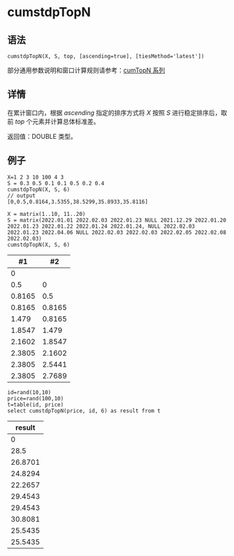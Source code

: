 # cumstdpTopN

## 语法

`cumstdpTopN(X, S, top, [ascending=true],
[tiesMethod='latest'])`

部分通用参数说明和窗口计算规则请参考：[cumTopN 系列](../themes/cumTopN.html)

## 详情

在累计窗口内，根据 *ascending* 指定的排序方式将 *X* 按照 *S*
进行稳定排序后，取前 *top* 个元素并计算总体标准差。

返回值：DOUBLE 类型。

## 例子

```
X=1 2 3 10 100 4 3
S = 0.3 0.5 0.1 0.1 0.5 0.2 0.4
cumstdpTopN(X, S, 6)
// output
[0,0.5,0.8164,3.5355,38.5299,35.8933,35.8116]

X = matrix(1..10, 11..20)
S = matrix(2022.01.01 2022.02.03 2022.01.23 NULL 2021.12.29 2022.01.20 2022.01.23 2022.01.22 2022.01.24 2022.01.24, NULL 2022.02.03 2022.01.23 2022.04.06 NULL 2022.02.03 2022.02.03 2022.02.05 2022.02.08 2022.02.03)
cumstdpTopN(X, S, 6)
```

| #1 | #2 |
| --- | --- |
| 0 |  |
| 0.5 | 0 |
| 0.8165 | 0.5 |
| 0.8165 | 0.8165 |
| 1.479 | 0.8165 |
| 1.8547 | 1.479 |
| 2.1602 | 1.8547 |
| 2.3805 | 2.1602 |
| 2.3805 | 2.5441 |
| 2.3805 | 2.7689 |

```
id=rand(10,10)
price=rand(100,10)
t=table(id, price)
select cumstdpTopN(price, id, 6) as result from t
```

| result |
| --- |
| 0 |
| 28.5 |
| 26.8701 |
| 24.8294 |
| 22.2657 |
| 29.4543 |
| 29.4543 |
| 30.8081 |
| 25.5435 |
| 25.5435 |

